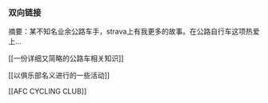 ### 双向链接
摘要：某不知名业余公路车手，strava上有我更多的故事。在公路自行车这项热爱上...

[[一份详细又简略的公路车相关知识]]

[[以俱乐部名义进行的一些活动]]

[[AFC CYCLING CLUB]]